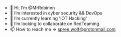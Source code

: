 - 👋 Hi, I’m @MrRobinnn
- 👀 I’m interested in cyber security && DevOps
- 🌱 I’m currently learning 'IOT Hacking'
- 💞️ I’m looking to collaborate on RedTeaming
- 📫 How to reach me => spree.wolf@protonmail.com

<!---
MrRobinnn/MrRobinnn is a ✨ special ✨ repository because its `README.md` (this file) appears on your GitHub profile.
You can click the Preview link to take a look at your changes.
--->
